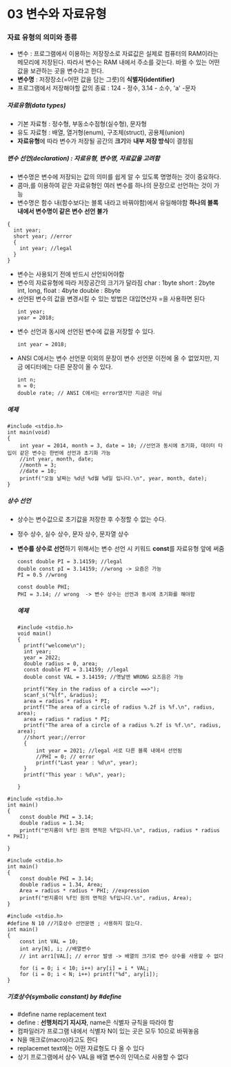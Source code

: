 # 03 변수와 자료유형
### 자료 유형의 의미와 종류

- 변수 : 프로그램에서 이용하는 저장장소로 자료값은 실제로 컴퓨터의 RAM이라는 메모리에 저장된다. 따라서 변수는 RAM 내에서 주소를 갖는다.
  바뀔 수 있는 어떤 값을 보관하는 곳을 변수라고 한다.
- **변수명** : 저장장소(=어떤 값을 담는 그릇)의 **식별자(identifier)**
- 프로그램에서 저장해야할 값의 종료 : 124 - 정수, 3.14 - 소수, 'a' -문자

##### 자료유형(data types)
- 기본 자료형 : 정수형, 부동소수점형(실수형), 문자형
- 유도 자료형 : 배열, 열거형(enum), 구조체(struct), 공용체(union)
- **자료유형**에 따라 변수가 저장될 공간의 **크기**와 **내부 저장 방식**이 결정됨

##### 변수 선언(declaration) : 자료유형, 변수명, 자료값을 고려함
- 변수명은 변수에 저장되는 값의 의미를 쉽게 알 수 있도록 명명하는 것이 중요하다.
- 콤마,를 이용하여 같은 자료유형인 여러 변수를 하나의 문장으로 선언하는 것이 가능
- 변수명은 함수 내(함수보다는 블록 내라고 바꿔야함)에서 유일해야함 **하나의 블록 내에서 변수명이 같은 변수 선언 불가**

```
{
  int year;
  short year; //error
  {
    int year; //legal
  }
}
```

- 변수는 사용되기 전에 반드시 선언되어야함
- 변수의 자료유형에 따라 저장공간의 크기가 달라짐
  char : 1byte  short : 2byte  int, long, float : 4byte double : 8byte
- 선언된 변수의 값을 변경시킬 수 있는 방법은 대입연산자 =을 사용하면 된다
  ```
  int year;
  year = 2018;
  ```
- 변수 선언과 동시에 선언된 변수에 값을 저장할 수 있다.
  ```
  int year = 2018;
  ```
- ANSI C에서는 변수 선언문 이외의 문장이 변수 선언문 이전에 올 수 없었지만, 지금 에디터에는 다른 문장이 올 수 있다.
  ```
  int n;
  n = 0;
  double rate; // ANSI C에서는 error였지만 지금은 아님
  ```

##### 예제
```
#include <stdio.h>
int main(void)
{
	int year = 2014, month = 3, date = 10; //선언과 동시에 초기화, 데이터 타입이 같은 변수는 한번에 선언과 초기화 가능
	//int year, month, date;
	//month = 3;
	//date = 10;
	printf("오늘 날짜는 %d년 %d월 %d일 입니다.\n", year, month, date);
}
```

##### 상수 선언
- 상수는 변수값으로 초기값을 저장한 후 수정할 수 없는 수다.
- 정수 상수, 실수 상수, 문자 상수, 문자열 상수 
- **변수를 상수로 선언**하기 위해서는 변수 선언 시 키워드 **const**를 자료유형 앞에 써줌
  ```
  const double PI = 3.14159; //legal
  double const pI = 3.14159; //wrong -> 요즘은 가능
  PI = 0.5 //wrong

  const double PHI;
  PHI = 3.14; // wrong  -> 변수 상수는 선언과 동시에 초기화를 해야함
  ```

  ##### 예제
  ```
  #include <stdio.h>
  void main()
  {
	printf("welcome\n");
	int year;
	year = 2022;
	double radius = 0, area;
	const double PI = 3.14159; //legal
	double const VAL = 3.14159; //옛날엔 WRONG 요즈음은 가능

	printf("Key in the radius of a circle ==>");
	scanf_s("%lf", &radius);
	area = radius * radius * PI;
	printf("The area of a circle of radius %.2f is %f.\n", radius, area);
	area = radius * radius * PI;
	printf("The area of a circle of a radius %.2f is %f.\n", radius, area);
	//short year;//error
	{
		int year = 2021; //legal 서로 다른 블록 내에서 선언됨
		//PHI = 0; // error
		printf("Last year : %d\n", year);
	}
	printf("This year : %d\n", year);

  }
  ```

```
#include <stdio.h>
int main()
{
	const double PHI = 3.14;
	double radius = 1.34;
	printf("반지름이 %f인 원의 면적은 %f입니다.\n", radius, radius * radius * PHI);

}
```

```
#include <stdio.h>
int main()
{
	const double PHI = 3.14;
	double radius = 1.34, Area;
	Area = radius * radius * PHI; //expression
	printf("반지름이 %f인 원의 면적은 %f입니다.\n", radius, Area);
}
```

```
#include <stdio.h>
#define N 10 //기호상수 선언문엔 ; 사용하지 않는다.
int main()
{
	const int VAL = 10;
	int ary[N], i; //배열변수
	// int arr1[VAL]; // error 발생 -> 배열의 크기로 변수 상수를 사용할 수 없다

	for (i = 0; i < 10; i++) ary[i] = i * VAL;
	for (i = 0; i < N; i++) printf("%d", ary[i]);
}
```

##### 기호상수(symbolic constant) by #define
- #define name replacement text
- define : **선행처리기 지시자**, name은 식별자 규칙을 따라야 함
- 컴파일러가 프로그램 내에서 식별자 N이 있는 곳은 모두 10으로 바꿔놓음
- N을 매크로(macro)라고도 한다
- replacemet text에는 어떤 자료형도 다 올 수 있다
- 상기 프로그램에서 상수 VAL을 배열 변수의 인덱스로 사용할 수 없다
